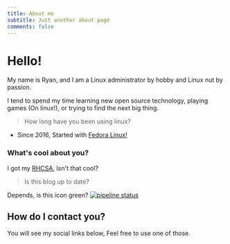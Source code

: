 ```yaml
---
title: About me
subtitle: Just another about page
comments: false
---
```



# Hello!

My name is Ryan, and I am a Linux administrator by hobby and Linux nut by passion. 

I tend to spend my time learning new open source technology, playing games (On linux!), or trying to find the next big thing. 

> How long have you been using linux?

- Since 2016, Started with [Fedora Linux!](https://getfedora.org/)

### What's cool about you?

I got my [RHCSA](https://www.redhat.com/rhtapps/services/certifications/badge/verify/QIJCAGVI5YXHIHDKI5763UHL5IAEQU3CUPSQX2KSDXT6RW46LQ3T7ULZ55KZZ56SKO7EQ3ETTLYZQ4U5NQYTCNA62RUWOCM34WWBUYQ=), Isn't that cool?


> Is this blog up to date?

Depends, is this icon green? [![pipeline status](https://gitlab.com/Blackphidora/plandingpage/badges/master/pipeline.svg)](https://gitlab.com/Blackphidora/plandingpage/commits/master)

## How do I contact you?

You will see my social links below, Feel free to use one of those.
